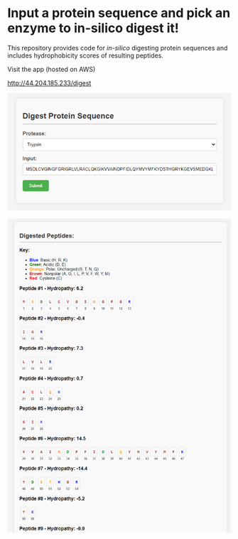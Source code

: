 # Input a protein sequence and pick an enzyme to in-silico digest it!
This repository provides code for _in-silico_ digesting protein sequences and includes hydrophobicity scores of resulting peptides.  


Visit the app (hosted on AWS)

http://44.204.185.233/digest



![Model](input.png)

![Model](output.png)
